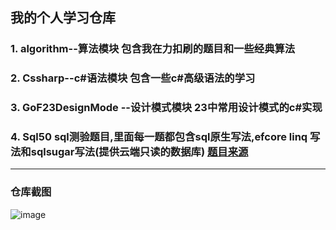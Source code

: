 ## 我的个人学习仓库

### 1. algorithm--算法模块 包含我在力扣刷的题目和一些经典算法
### 2. Cssharp--c#语法模块 包含一些c#高级语法的学习
### 3. GoF23DesignMode --设计模式模块 23中常用设计模式的c#实现
### 4. Sql50 sql测验题目,里面每一题都包含sql原生写法,efcore linq 写法和sqlsugar写法(提供云端只读的数据库) [题目来源](https://zhuanlan.zhihu.com/p/67645448)


--- 
### 仓库截图
![image](https://github.com/zfyzmh/Learn/assets/96179195/7e42b64a-3fdb-42e3-a096-cdc69fd3a7bf)
